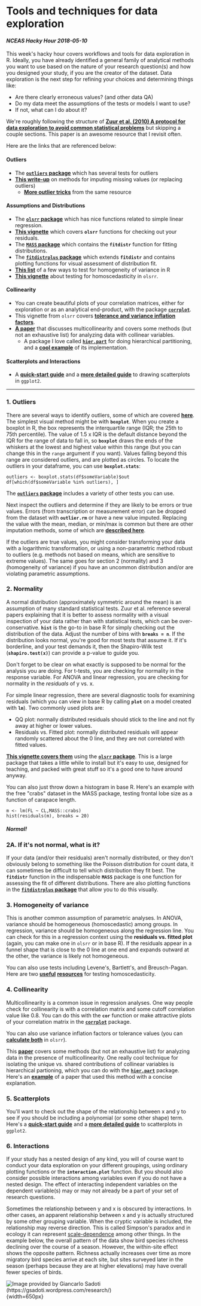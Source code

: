 
# Tools and techniques for data exploration


#### *NCEAS Hacky Hour 2018-05-10*

This week's hacky hour covers workflows and tools for data exploration in R. Ideally, you have already identified a general family of analytical methods you want to use based on the nature of your research question(s) and how you designed your study, if you are the creator of the dataset. Data exploration is the next step for refining your choices and determining things like:

* Are there clearly erroneous values? (and other data QA)
* Do my data meet the assumptions of the tests or models I want to use?
* If not, what can I do about it?


We're roughly following the structure of [**Zuur et al. (2010) A protocol for data exploration to avoid common statistical problems**](https://besjournals.onlinelibrary.wiley.com/doi/epdf/10.1111/j.2041-210X.2009.00001.x) but skipping a couple sections. This paper is an awesome resource that I revisit often.


Here are the links that are referenced below:

#### Outliers
* The [**`outliers` package**](https://cran.r-project.org/web/packages/outliers/index.html) which has several tests for outliers
* [**This write-up**](http://r-statistics.co/Missing-Value-Treatment-With-R.html#3.%20Imputation%20with%20mean%20/%20median%20/%20mode) on methods for imputing missing values (or replacing outliers)
    + [**More outlier tricks**](http://r-statistics.co/Outlier-Treatment-With-R.html) from the same resource

#### Assumptions and Distributions
* The [**`olsrr` package**](https://cran.r-project.org/web/packages/olsrr/index.html) which has nice functions related to simple linear regression.
* [**This vignette**](https://cran.r-project.org/web/packages/olsrr/vignettes/residual_diagnostics.html) which covers **`olsrr`** functions for checking out your residuals.
* The [**`MASS` package**](https://cran.r-project.org/web/packages/MASS/MASS.pdf) which contains the **`fitdistr`** function for fitting distributions.
* The [**`fitdistrplus` package**](https://cran.r-project.org/web/packages/fitdistrplus/vignettes/paper2JSS.pdf) which extends **`fitdistr`** and contains plotting functions for visual assessment of distribution fit.
* [**This list**](http://www.cookbook-r.com/Statistical_analysis/Homogeneity_of_variance/#levenes-test) of a few ways to test for homogeneity of variance in R
* [**This vignette**](https://cran.r-project.org/web/packages/olsrr/vignettes/heteroskedasticity.html) about testing for homoscedasticity in `olsrr`.

#### Collinearity
* You can create beautiful plots of your correlation matrices, either for exploration or as an analytical end-product, with the package [**`corrplot`**](https://cran.r-project.org/web/packages/corrplot/vignettes/corrplot-intro.html).
* This vignette from `olsrr` covers [**tolerance and variance inflation factors**](https://cran.r-project.org/web/packages/olsrr/vignettes/regression_diagnostics.html).
* [**A paper**](http://cescos.fau.edu/gawliklab/papers/GrahamMH2003.pdf) that discusses multicollinearity and covers some methods (but not an exhaustive list) for analyzing data with collinear variables.
  + A package I love called [**`hier.part`**](https://cran.r-project.org/web/packages/hier.part/index.html) for doing hierarchical partitioning, and a [**cool example**](https://naes.unr.edu/weisberg/old_site/publications/Weisberg2014Acta.pdf) of its implementation.

#### Scatterplots and Interactions
* A [**quick-start guide**](http://www.cookbook-r.com/Graphs/Scatterplots_(ggplot2)/) and a [**more detailed guide**](http://tutorials.iq.harvard.edu/R/Rgraphics/Rgraphics.html) to drawing scatterplots in `ggplot2`.

***

### 1. Outliers

There are several ways to identify outliers, some of which are covered [**here**](http://r-statistics.co/Outlier-Treatment-With-R.html). The simplest visual method might be with **`boxplot`**. When you create a boxplot in R, the box represents the interquartile range (IQR; the 25th to 75th percentile). The value of 1.5 x IQR is the default distance beyond the IQR for the range of data to fall in, so **`boxplot`** draws the ends of the whiskers at the lowest and highest value within this range (but you can change this in the `range` argument if you want). Values falling beyond this range are considered outliers, and are plotted as circles. To locate the outliers in your dataframe, you can use **`boxplot.stats`**:

```{r, eval=FALSE}
outliers <- boxplot.stats(df$someVariable)$out
df[which(df$someVariable %in% outliers), ]
```

The [**`outliers` package**](https://cran.r-project.org/web/packages/outliers/index.html) includes a variety of other tests you can use. 

Next inspect the outliers and determine if they are likely to be errors or true values. Errors (from transcription or measurement error) can be dropped from the dataset with **`outlier.rm`** or have a new value imputed. Replacing the value with the mean, median, or min/max is common but there are other imputation methods, some of which are [**described here**](http://r-statistics.co/Missing-Value-Treatment-With-R.html#3.%20Imputation%20with%20mean%20/%20median%20/%20mode).

If the outliers are true values, you might consider transforming your data with a logarithmic transformation, or using a non-parametric method robust to outliers (e.g. methods not based on means, which are sensitive to extreme values). The same goes for section 2 (normality) and 3 (homogeneity of variance) if you have an uncommon distribution and/or are violating parametric assumptions.

### 2. Normality

A normal distribution (approximately symmetric around the mean) is an assumption of many standard statistical tests. Zuur et al. reference several papers explaining that it is better to assess normality with a visual inspection of your data rather than with statistical tests, which can be over-conservative. **`hist`** is the go-to in base R for simply checking out the distribution of the data. Adjust the number of bins with **`breaks = n`**. If the distribution looks normal, you're good for most tests that assume it. If it's borderline, and your test demands it, then the Shapiro-Wilk test (**`shapiro.test(x)`**) can provide a p-value to guide you. 

Don't forget to be clear on what exactly is supposed to be normal for the analysis you are doing. For t-tests, you are checking for normality in the response variable. For ANOVA and linear regression, you are checking for normality in the *residuals* of y vs. x.

For simple linear regression, there are several diagnostic tools for examining residuals (which you can view in base R by calling **`plot`** on a model created with **`lm`**). Two commonly used plots are:
* QQ plot: normally distributed residuals should stick to the line and not fly away at higher or lower values.
* Residuals vs. Fitted plot: normally distributed residuals will appear randomly scattered about the 0 line, and they are not correlated with fitted values.

[**This vignette covers them**](https://cran.r-project.org/web/packages/olsrr/vignettes/residual_diagnostics.html) using the [**`olsrr` package**](https://cran.r-project.org/web/packages/olsrr/index.html). This is a large package that takes a little while to install but it's easy to use, designed for teaching, and packed with great stuff so it's a good one to have around anyway.

You can also just throw down a histogram in base R. Here's an example with the free "crabs" dataset in the MASS package, testing frontal lobe size as a function of carapace length.

```{r}
m <- lm(FL ~ CL,MASS::crabs)
hist(residuals(m), breaks = 20)
```

##### *Normal!*

### 2A. If it's not normal, what is it?

If your data (and/or their residuals) aren't normally distributed, or they don't obviously belong to something like the Poisson distribution for count data, it can sometimes be difficult to tell which distribution they fit best. The **`fitdistr`** function in the indispensable **`MASS`** package is one function for assessing the fit of different distributions. There are also plotting functions in the [**`fitdistrplus` package**](https://cran.r-project.org/web/packages/fitdistrplus/vignettes/paper2JSS.pdf) that allow you to do this visually.

### 3. Homogeneity of variance

This is another common assumption of parametric analyses. In ANOVA, variance should be homogeneous (homoscedastic) among groups. In regression, variance should be homogeneous along the regression line. You can check for this in a regression context using the **residuals vs. fitted plot** (again, you can make one in `olsrr` or in base R).  If the residuals appear in a funnel shape that is close to the 0 line at one end and expands outward at the other, the variance is likely not homogeneous. 

You can also use tests including Levene's, Bartlett's, and Breusch-Pagan. Here are two [**useful**](http://www.cookbook-r.com/Statistical_analysis/Homogeneity_of_variance/#levenes-test) [**resources**](https://cran.r-project.org/web/packages/olsrr/vignettes/heteroskedasticity.html) for testing homoscedasticity.

### 4. Collinearity

Multicollinearity is a common issue in regression analyses. One way people check for collinearity is with a correlation matrix and some cutoff correlation value like 0.8. You can do this with the **`cor`** function or make attractive plots of your correlation matrix in the [**`corrplot`**](https://cran.r-project.org/web/packages/corrplot/vignettes/corrplot-intro.html) package.

You can also use variance inflation factors or tolerance values (you can [**calculate both**](https://cran.r-project.org/web/packages/olsrr/vignettes/regression_diagnostics.html) in `olsrr`).

This [**paper**](http://cescos.fau.edu/gawliklab/papers/GrahamMH2003.pdf) covers some methods (but not an exhaustive list) for analyzing data in the presence of multicollinearity. One really cool technique for isolating the unique vs. shared contributions of collinear variables is hierarchical partioning, which you can do with the [**`hier.part`**](https://cran.r-project.org/web/packages/hier.part/index.html) package. Here's an [**example**](https://naes.unr.edu/weisberg/old_site/publications/Weisberg2014Acta.pdf) of a paper that used this method with a concise explanation.

### 5. Scatterplots

You'll want to check out the shape of the relationship between x and y to see if you should be including a polynomial (or some other shape) term. Here's a [**quick-start guide**](http://www.cookbook-r.com/Graphs/Scatterplots_(ggplot2)/) and a [**more detailed guide**](http://tutorials.iq.harvard.edu/R/Rgraphics/Rgraphics.html) to scatterplots in `ggplot2`.

### 6. Interactions

If your study has a nested design of any kind, you will of course want to conduct your data exploration on your different groupings, using ordinary plotting functions or the **`interaction.plot`** function. But you should also consider possible interactions among variables even if you do not have a nested design. The effect of interacting independent variables on the dependent variable(s) may or may not already be a part of your set of research questions.

Sometimes the relationship between y and x is obscured by interactions. In other cases, an apparent relationship between x and y is actually structured by some other grouping variable. When the cryptic variable is included, the relationship may reverse direction. This is called Simpson's paradox and in ecology it can represent [scale-dependence](http://osenberglab.ecology.uga.edu/wp-content/uploads/2012/08/2000scheiner.pdf) among other things. In the example below, the overall pattern of the data show bird species richness declining over the course of a season. However, the within-site effect shows the opposite pattern. Richness actually increases over time as more migratory bird species arrive at each site, but sites surveyed later in the season (perhaps because they are at higher elevations) may have overall fewer species of birds.

![Image provided by Giancarlo Sadoti (https://gsadoti.wordpress.com/research/)](https://github.com/nceas-hacky-hour/hacky-hour-materials/blob/master/simpsons.png){width=650px}

